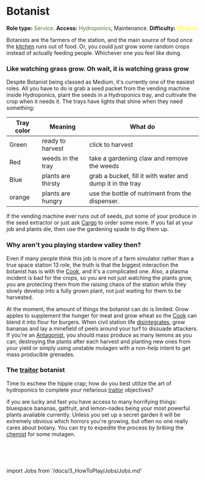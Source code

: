 # Botanist
**Role type:** <font color= "#4e7331">Service</font>. **Access:** <font color="#4e7331">Hydroponics</font>, Maintenance. **Difficulty:** <font color="Yellow">Medium</font>

Botanists are the farmers of the station, and the main source of food once the [kitchen](\3_HowToPlay\Jobs\Service_roles\Cook.md) runs out of food. Or, you could just grow some random crops instead of actually feeding people. Whichever one you feel like doing.


### Like watching grass grow. Oh wait, it is watching grass grow

Despite Botanist being classed as Medium, it's currently one of the easiest roles. All you have to do is grab a seed packet from the vending machine inside Hydroponics, plant the seeds in a Hydroponics tray, and cultivate the crop when it needs it. The trays have lights that shine when they need something:

| Tray color | Meaning | What do |
|----|----|----|
| Green | ready to harvest | click to harvest |
| Red | weeds in the tray | take a gardening claw and remove the weeds |
| Blue | plants are thirsty | grab a bucket, fill it with water and dump it in the tray |
| orange | plants are hungry | use the bottle of nutriment from the dispenser. |


If the vending machine ever runs out of seeds, put some of your produce in the seed extractor or just ask [Cargo](\3_HowToPlay\Jobs\Cargo_roles\Cargo-Technician.md) to order some more. If you fail at your job and plants die, then use the gardening spade to dig them up.
### Why aren't you playing stardew valley then?

Even if many people think this job is more of a farm simulator rather than a true space station 13 role, the truth is that the biggest interaction the botanist has is with the [Cook](\3_HowToPlay\Jobs\Service_roles\Cook.md), and it's a complicated one. Also, a plasma incident is bad for the crops, so you are not just watching the plants grow, you are protecting them from the raising chaos of the station while they slowly develop into a fully grown plant, not just waiting for them to be harvested.


At the moment, the amount of things the botanist can do is limited. Grow apples to supplement the hunger for meat and grow wheat so the [Cook](\3_HowToPlay\Jobs\Service_roles\Cook.md) can blend it into flour for burgers. When civil station life [disintegrates](\3_HowToPlay\Guides\General_guides\Battle-royale.md), grow bananas and lay a minefield of peels around your turf to dissuade attackers. If you're an [Antagonist](Antagonist_roles.md), you should mass produce as many lemons as you can, destroying the plants after each harvest and planting new ones from your yield or simply using unstable mutagen with a non-help intent to get mass producible grenades.

### The [traitor](\3_HowToPlay\Jobs\Antagonist_roles\Traitor.md) botanist

Time to eschew the hippie crap; how do you best utilize the art of hydroponics to complete your nefarious [traitor](\3_HowToPlay\Jobs\Antagonist_roles\Traitor.md) objectives?

if you are lucky and fast you have access to many horrifying things: bluespace bananas, gatfruit, and lemon-nades being your most powerful plants available currently. Unless you set up a secret garden it will be extremely obvious which horrors you're growing, but often no one really cares about botany. You can try to expedite the process by bribing the [chemist](\3_HowToPlay\Jobs\Medical_roles\Chemist.md) for some mutagen.

  <br/>
<br/>
<br/>

import Jobs from '/docs/3_HowToPlay/Jobs/Jobs.md'

<Jobs />

